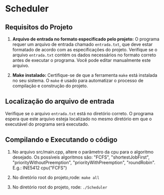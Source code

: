 # Scheduler 

## Requisitos do Projeto

1. **Arquivo de entrada no formato especificado pelo projeto:** O programa requer um arquivo de entrada chamado `entrada.txt`, 
que deve estar formatado de acordo com as especificações do projeto. Verifique se o arquivo `entrada.txt` contém os dados necessários 
no formato correto antes de executar o programa. Você pode editar manualmente este arquivo.

2. **Make instalado:** Certifique-se de que a ferramenta `make` está instalada no seu sistema. O `make` é usado para automatizar o processo de compilação e construção do projeto.

## Localização do arquivo de entrada

Verifique se o arquivo `entrada.txt` está no diretório correto. O programa espera que este arquivo esteja localizado no mesmo diretório em que o executável do programa será executado.

## Compilando e Executando o código

1. No arquivo src/main.cpp, altere o parâmetro da cpu para o algoritmo desejado. 
Os possíveis algoritmos são: "FCFS", "shortestJobFirst", "priorityWithoutPreemption", "priorityWithPreemption", "roundRobin".
    E.g.: INE5412 cpu("FCFS")

2. No diretório root do projeto,rode:
    `make all`
3. No diretório root do projeto, rode:
    `./Scheduler`
